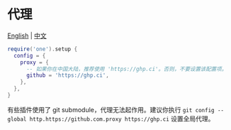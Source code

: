 # 代理

[English](./proxy.md) | [中文](./proxy.zh.md)

```lua
require('one').setup {
  config = {
    proxy = {
      -- 如果你在中国大陆，推荐使用 'https://ghp.ci'。否则，不要设置该配置项。
      github = 'https://ghp.ci',
    },
  },
}
```

有些插件使用了 git submodule，代理无法起作用。建议你执行 `git config --global http.https://github.com.proxy https://ghp.ci` 设置全局代理。
